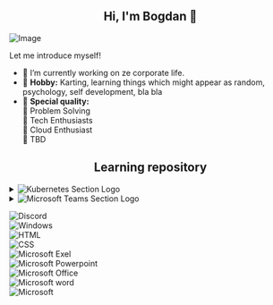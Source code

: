 <h2 align="center"> Hi, I'm Bogdan 👋 <br/></h2>                     
                    

![Image](https://img.shields.io/github/last-commit/bogdanescu25/bogdanescu25 )

 
 
Let me introduce myself! <br>

- 🔭 I’m currently working on ze corporate life.
- :art: <b>Hobby:</b> Karting, learning things which might appear as random, psychology, self development, bla bla
- :high_brightness: <b>Special quality:</b> <br>
        :beginner: Problem Solving <br>
        :beginner: Tech Enthusiasts <br>
        :beginner: Cloud Enthusiast <br>
        :beginner: TBD <br>

<h2 align="center">Learning repository</h2>
<details>
<summary><img src=https://img.shields.io/badge/kubernetes-239120?&style=for-the-badge&logo=kubernetes&logoColor=white alt="Kubernetes Section Logo"></summary><br>
<details>
<summary><b>4 Hours Kubernetes Bootcamp with Nana</b></summary><br>

I can't say this any other way: Nana is badass. This close to 4 hour crash course will teach you all the base concepts that are needed to understand what is a Kubernetes cluster, what it does and how it is used accordingly. The best thing is the <b>[repo](https://gitlab.com/nanuchi/youtube-tutorial-series)</b> that Nana shared, so the code from the entire video can be accessed afterwards. I oftenly use this as sample reference code, until I will probably make myself a nice list of Helm Charts. Don't know what a Helm Chart is? Watch the clip!

[![Watch the video](https://img.youtube.com/vi/X48VuDVv0do/0.jpg)](https://youtu.be/X48VuDVv0do) 

This was the first ever YouTube clip that got me so good, that I took the full 4 hours in a single serving. 5/5 it's a must see if you want a flash forward learning experience or even a simple refresher. Time and patience is a prerequisite for this one, but if you really want to learn something, no doubt you have to commit to it!
</details>

<details>
<summary><b>Cheat Sheet K8S Administrator Course</b></summary><br>

After you watched the previous video, it's time to share <b>[Nana's K8S Admin Course Repo](https://gitlab.com/nanuchi/k8s-administrator-course)</b>. It's a gorgeous and well organized repo with shortcuts to different things. Another good refresher.
</details></details>
</details>
<details><summary><img src=https://img.shields.io/badge/Microsoft%20Teams-505AC9?&style=for-the-badge&logo=microsoft-teams&logoColor=white alt="Microsoft Teams Section Logo"></summary>
<details>
<summary><b>Teams Rooms Setup Step by Step</b></summary>

This was useful! It's a good overview for a Vendor Agnostic approach and looks only at the Microsoft Services related topic. 

[![Watch the video](https://img.youtube.com/vi/In-SzWX1Gtw/0.jpg)](https://youtu.be/In-SzWX1Gtw) 

</details></details>

![Discord](https://img.shields.io/badge/Discord-7289DA?style=for-the-badge&logo=discord&logoColor=white)<br>
![Windows](https://img.shields.io/badge/Windows-0078D6?style=for-the-badge&logo=windows&logoColor=white)<br>
![HTML](https://img.shields.io/badge/HTML-239120?style=for-the-badge&logo=html5&logoColor=white)<br>
![CSS](https://img.shields.io/badge/CSS-239120?&style=for-the-badge&logo=css3&logoColor=white)<br>
![Microsoft Exel](https://img.shields.io/badge/Microsoft_Excel-217346?style=for-the-badge&logo=microsoft-excel&logoColor=white)<br>
![Microsoft Powerpoint](https://img.shields.io/badge/Microsoft_PowerPoint-B7472A?style=for-the-badge&logo=microsoft-powerpoint&logoColor=white)<br>
![Microsoft Office](https://img.shields.io/badge/Microsoft_Office-D83B01?style=for-the-badge&logo=microsoft-office&logoColor=white)<br>
![Microsoft word](https://img.shields.io/badge/Microsoft_Word-2B579A?style=for-the-badge&logo=microsoft-word&logoColor=white)<br>
![Microsoft](https://img.shields.io/badge/Microsoft-666666?style=for-the-badge&logo=microsoft&logoColor=white)<br>

